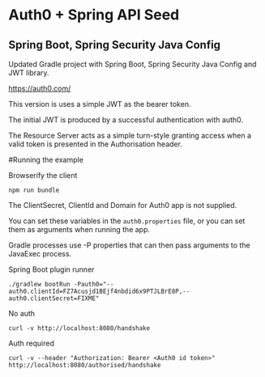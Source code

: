 # Auth0 + Spring API Seed

## Spring Boot, Spring Security Java Config

Updated Gradle project with Spring Boot, Spring Security Java Config and JWT library.

https://auth0.com/ 

This version is uses a simple JWT as the bearer token.

The initial JWT is produced by a successful authentication with auth0.

The Resource Server acts as a simple turn-style granting access when a valid token is presented in the Authorisation header. 

#Running the example

Browserify the client
~~~
npm run bundle
~~~

The ClientSecret, ClientId and Domain for Auth0 app is not supplied.

You can set these variables in the `auth0.properties` file, or you can set them as arguments when running the app.

Gradle processes use -P properties that can then pass arguments to the JavaExec process.

Spring Boot plugin runner

~~~
./gradlew bootRun -Pauth0="--auth0.clientId=FZ7Acusjd1BEjf4nbdid6x9PTJLBrE8P,--auth0.clientSecret=FIXME"
~~~

No auth
~~~
curl -v http://localhost:8080/handshake
~~~

Auth required
```
curl -v --header "Authorization: Bearer <Auth0 id token>" http://localhost:8080/authorised/handshake
```
